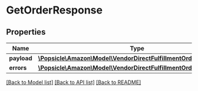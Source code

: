 # GetOrderResponse

## Properties
Name | Type | Description | Notes
------------ | ------------- | ------------- | -------------
**payload** | [**\Popsicle\Amazon\Model\VendorDirectFulfillmentOrdersV1\Order**](Order.md) |  | [optional] 
**errors** | [**\Popsicle\Amazon\Model\VendorDirectFulfillmentOrdersV1\ErrorList**](ErrorList.md) |  | [optional] 

[[Back to Model list]](../../README.md#documentation-for-models) [[Back to API list]](../../README.md#documentation-for-api-endpoints) [[Back to README]](../../README.md)

